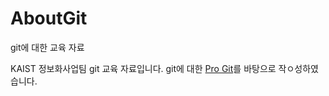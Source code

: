 # AboutGit
git에 대한 교육 자료

KAIST 정보화사업팀 git 교육 자료입니다. git에 대한 [Pro Git](https://git-scm.com/book/ko/v2/)를 바탕으로 작ㅇ성하였습니다.
